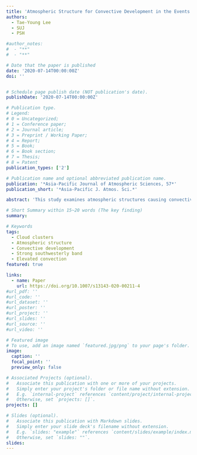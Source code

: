 ```yaml
---
title: 'Atmospheric Structure for Convective Development in the Events of Cloud Clusters over the Korean Peninsula'
authors:
  - Tae-Young Lee
  - SUJ
  - PSH

#author_notes:
#  - "**"
#  - "**"

# Date that the paper is published
date: '2020-07-14T00:00:00Z'
doi: ''


# Schedule page publish date (NOT publication's date).
publishDate: '2020-07-14T00:00:00Z'

# Publication type.
# Legend: 
# 0 = Uncategorized; 
# 1 = Conference paper; 
# 2 = Journal article;
# 3 = Preprint / Working Paper; 
# 4 = Report; 
# 5 = Book; 
# 6 = Book section;
# 7 = Thesis; 
# 8 = Patent
publication_types: ['2']

# Publication name and optional abbreviated publication name.
publication: '*Asia-Pacific Journal of Atmospheric Sciences, 57*'
publication_short: '*Asia-Pacific J. Atmos. Sci.*'

abstract: 'This study examines atmospheric structures causing convective development in the events of cloud cluster (CC) over the Korean peninsula using the analysis and forecast data of National Centers for Environmental Prediction (NCEP) climate forecast system reanalysis (CFSR) and observation data. Two CC types—CCs associated with meso-α-scale lows (CCMLs) and mesoscale troughs (CCMTs)—were investigated. The common atmospheric structure for convective development in CC events is comprised of i) a strong southwesterly band (SWB; a region with southwesterly wind speeds >12.5 m s−1) in the lower troposphere upstream of CCs with a mesoscale convergence zone in its exit area, ii) a layer of high-θe air in the lower troposphere near the surface extending from the southwest to SWB exit, iii) elevated height of maximum θe in the lower troposphere near and over the convergence zone, above which a convectively unstable layer exists. Generality of the above-described structure has been demonstrated via examination of composite fields. SWB plays a major role in producing the structure for convective development in CC events over the Korean peninsula mainly through i) advection of high-θe air from the southwest, and ii) significant horizontal convergence in the exit area, which can facilitate convection initiation. The two types of CC show notable differences in atmospheric structure across the boundary between high-θe air from the southwest and low-θe air in the northeast and in the mode of high-θe air transport to the region of convective development. The boundary is generally tilted northeastward with height for CCML cases, whereas it is nearly vertical for the majority of CCMT cases. This study indicates that, despite the above-mentioned differences, convective developments in both CC types can be considered as elevated convection that occurs as air parcels in an elevated layer of convective instability are lifted by upward motion in the convergence zone. For both types of CC, differential θe advection plays the key role for the occurrence of elevated layer of convective instability. And θe front in CCML events indicates the presence of elevated convective instability above it and the possibility of elevated convection provided that a lifting mechanism is available.'

# Short Summary within 15~20 words (The key finding)
summary:

# Keywords
tags:
  - Cloud clusters
  - Atmospheric structure
  - Convective development
  - Strong southwesterly band
  - Elevated convection
featured: true

links:
  - name: Paper
    url: https://doi.org/10.1007/s13143-020-00211-4
#url_pdf: ''
#url_code: ''
#url_dataset: ''
#url_poster: ''
#url_project: ''
#url_slides: ''
#url_source: ''
#url_video: ''

# Featured image
# To use, add an image named `featured.jpg/png` to your page's folder.
image:
  caption: ''
  focal_point: ''
  preview_only: false

# Associated Projects (optional).
#   Associate this publication with one or more of your projects.
#   Simply enter your project's folder or file name without extension.
#   E.g. `internal-project` references `content/project/internal-project/index.md`.
#   Otherwise, set `projects: []`.
projects: []

# Slides (optional).
#   Associate this publication with Markdown slides.
#   Simply enter your slide deck's filename without extension.
#   E.g. `slides: "example"` references `content/slides/example/index.md`.
#   Otherwise, set `slides: ""`.
slides:
---
```

